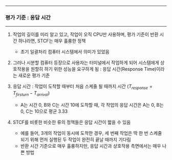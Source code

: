 -----
### 평가 기준 : 응답 시간
-----
1. 작업의 길이를 미리 알고 있고, 작업이 오직 CPU만 사용하며, 평가 기준이 반환 시간 하나라면, STCF는 매우 훌륭한 정책
   - 초기 일괄처리 컴퓨터 시스템에서 의미가 있었음
2. 그러나 시분할 컴퓨터 등장으로 사용자는 터미널에서 작업하게 되어 시스템에게 상호작용을 원할히 하기 위한 성능을 요구하게 됨 : 응답 시간(Response Time)이라는 새로운 평가 기준
3. 응답 시간 : 작업이 도착할 때부터 처음 스케줄 될 때까지 시간 ($T_{response} = T_{firsturn} - T_{arrival}$)
   - A는 시간 0, B와 C는 시간 10에 도착할 때, 각 작업의 응답 시간은 A는 0, B는 0, C는 10으로 평균 3.33

4. STCF를 비롯한 비슷한 류의 정책들은 응답 시간이 짧을 수 있음
   - 예를 들어, 3개의 작업이 동시에 도착한 경우, 세 번째 작업은 딱 한 번 스케줄 되기 위해 먼저 실행된 두 작업이 완전히 끝날 때까지 기다림
   - 반환 시간 기준으로 매우 훌륭하지만, 응답 시간과 상호작용 측면에서는 매우 나쁜 방법
  
